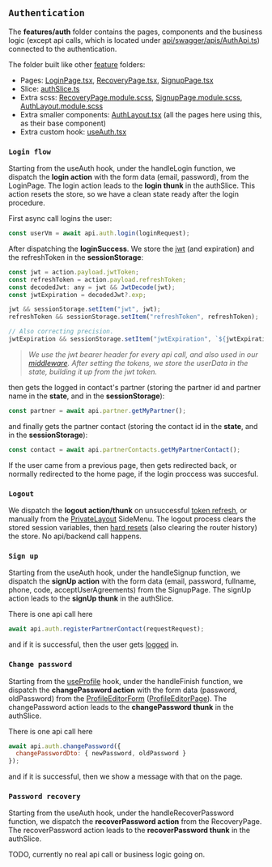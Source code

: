 ## **`Authentication`**

The **features/auth** folder contains the pages, components and the business logic (except api calls, which is located under [api/swagger/apis/AuthApi.ts](https://grapesolutions.visualstudio.com/RTD-NKM/_git/pkm-couponmanager?path=%2Fsrc%2Fapi%2Fswagger%2Fapis%2FAuthApi.ts)) connected to the authentication.

The folder built like other [feature](https://grapesolutions.visualstudio.com/RTD-NKM/_git/pkm-couponmanager?path=%2Fsrc%2Ffeatures%2README.md) folders:

- Pages: [LoginPage.tsx](https://grapesolutions.visualstudio.com/RTD-NKM/_git/pkm-couponmanager?path=%2Fsrc%2Ffeatures%2Fauth%2FLoginPage.tsx), [RecoveryPage.tsx](https://grapesolutions.visualstudio.com/RTD-NKM/_git/pkm-couponmanager?path=%2Fsrc%2Ffeatures%2Fauth%2FRecoveryPage.tsx), [SignupPage.tsx](https://grapesolutions.visualstudio.com/RTD-NKM/_git/pkm-couponmanager?path=%2Fsrc%2Ffeatures%2Fauth%2FSignupPage.tsx)
- Slice: [authSlice.ts](https://grapesolutions.visualstudio.com/RTD-NKM/_git/pkm-couponmanager?path=%2Fsrc%2Ffeatures%2Fauth%2FauthSlice.ts)
- Extra scss: [RecoveryPage.module.scss](https://grapesolutions.visualstudio.com/RTD-NKM/_git/pkm-couponmanager?path=%2Fsrc%2Ffeatures%2Fauth%2FRecoveryPage.module.scss), [SignupPage.module.scss](https://grapesolutions.visualstudio.com/RTD-NKM/_git/pkm-couponmanager?path=%2Fsrc%2Ffeatures%2Fauth%2FSignupPage.module.scss), [AuthLayout.module.scss](https://grapesolutions.visualstudio.com/RTD-NKM/_git/pkm-couponmanager?path=%2Fsrc%2Ffeatures%2Fauth%2Fcomponents%2FAuthLayout.module.scss)
- Extra smaller components: [AuthLayout.tsx](https://grapesolutions.visualstudio.com/RTD-NKM/_git/pkm-couponmanager?path=%2Fsrc%2Ffeatures%2Fauth%2Fcomponents%2FAuthLayout.tsx) (all the pages here using this, as their base component)
- Extra custom hook: [useAuth.tsx](https://grapesolutions.visualstudio.com/RTD-NKM/_git/pkm-couponmanager?path=%2Fsrc%2Ffeatures%2Fauth%2FuseAuth.tsx)

### **`Login flow`**

Starting from the useAuth hook, under the handleLogin function, we dispatch the **login action** with the form data (email, password), from the LoginPage.
The login action leads to the **login thunk** in the authSlice. This action resets the store, so we have a clean state ready after the login procedure.

First async call logins the user:

```js
const userVm = await api.auth.login(loginRequest);
```

After dispatching the **loginSuccess**.
We store the [jwt](https://jwt.io/) (and expiration) and the refreshToken in the **sessionStorage**:

```js
const jwt = action.payload.jwtToken;
const refreshToken = action.payload.refreshToken;
const decodedJwt: any = jwt && JwtDecode(jwt);
const jwtExpiration = decodedJwt?.exp;

jwt && sessionStorage.setItem("jwt", jwt);
refreshToken && sessionStorage.setItem("refreshToken", refreshToken);

// Also correcting precision.
jwtExpiration && sessionStorage.setItem("jwtExpiration", `${jwtExpiration}000`);
```

> _We use the jwt bearer header for every api call, and also used in our [middleware](https://grapesolutions.visualstudio.com/RTD-NKM/_git/pkm-couponmanager?path=%2Fsrc%2Fmiddlewares%2FsignalR). After setting the tokens, we store the userData in the state, building it up from the jwt token._

then gets the logged in contact's partner (storing the partner id and partner name in the **state**, and in the **sessionStorage**):

```js
const partner = await api.partner.getMyPartner();
```

and finally gets the partner contact (storing the contact id in the **state**, and in the **sessionStorage**):

```js
const contact = await api.partnerContacts.getMyPartnerContact();
```

If the user came from a previous page, then gets redirected back, or normally redirected to the home page, if the login proccess was succesful.

### **`Logout`**

We dispatch the **logout action/thunk** on unsuccessful [token refresh](https://grapesolutions.visualstudio.com/RTD-NKM/_git/pkm-couponmanager?path=%2Fsrc%2Fapi%2FconfigApiMiddleware.ts), or manually from the [PrivateLayout](https://grapesolutions.visualstudio.com/RTD-NKM/_git/pkm-couponmanager?path=%2Fsrc%2Fcomponents%2Flayout%2FPrivateLayout.tsx) SideMenu. The logout process clears the stored session variables, then [hard resets](https://grapesolutions.visualstudio.com/RTD-NKM/_git/pkm-couponmanager?path=%2Fsrc%2Fapp%2FstoreUtils.ts) (also clearing the router history) the store.
No api/backend call happens.

### **`Sign up`**

Starting from the useAuth hook, under the handleSignup function, we dispatch the **signUp action** with the form data (email, password, fullname, phone, code, acceptUserAgreements) from the SignupPage. The signUp action leads to the **signUp thunk** in the authSlice.

There is one api call here

```js
await api.auth.registerPartnerContact(requestRequest);
```

and if it is successful, then the user gets [logged](#login-flow) in.

### **`Change password`**

Starting from the [useProfile](https://grapesolutions.visualstudio.com/RTD-NKM/_git/pkm-couponmanager?path=%2Fsrc%2Ffeatures%2Fprofile%2FuseProfile.ts) hook, under the handleFinish function, we dispatch the **changePassword action** with the form data (password, oldPassword) from the [ProfileEditorForm](https://grapesolutions.visualstudio.com/RTD-NKM/_git/pkm-couponmanager?path=%2Fsrc%2Ffeatures%2Fprofile%2FProfileEditorForm.tsx) ([ProfileEditorPage](https://grapesolutions.visualstudio.com/RTD-NKM/_git/pkm-couponmanager?path=%2Fsrc%2Ffeatures%2Fprofile%2FProfileEditorPage.tsx)). The changePassword action leads to the **changePassword thunk** in the authSlice.

There is one api call here

```js
await api.auth.changePassword({
  changePasswordDto: { newPassword, oldPassword }
});
```

and if it is successful, then we show a message with that on the page.

### **`Password recovery`**

Starting from the useAuth hook, under the handleRecoverPassword function, we dispatch the **recoverPassword action** from the RecoveryPage. The recoverPassword action leads to the **recoverPassword thunk** in the authSlice.

TODO, currently no real api call or business logic going on.
